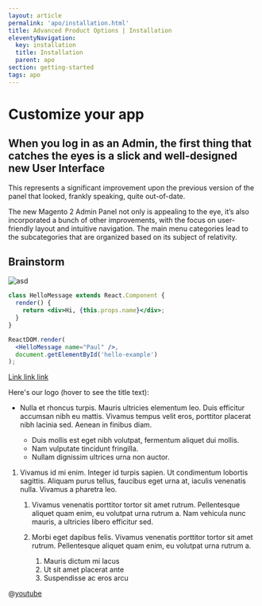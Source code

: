 ```yaml
---
layout: article
permalink: 'apo/installation.html'
title: Advanced Product Options | Installation
eleventyNavigation:
  key: installation
  title: Installation
  parent: apo
section: getting-started
tags: apo
---
```


# Customize your app

## When you log in as an Admin, the first thing that catches the eyes is a slick and well-designed new User Interface

This represents a significant improvement upon the previous version of the panel that looked, frankly speaking, quite out-of-date.

The new Magento 2 Admin Panel not only is appealing to the eye, it’s also incorporated a bunch of other improvements, with the focus on user-friendly layout and intuitive navigation.
The main menu categories lead to the subcategories that are organized based on its subject of relativity.

## Brainstorm

![asd](https://images.unsplash.com/photo-1593642531955-b62e17bdaa9c?ixid=MXwxMjA3fDF8MHxwaG90by1wYWdlfHx8fGVufDB8fHw%3D&ixlib=rb-1.2.1&auto=format&fit=crop&w=1950&q=80)

```jsx
class HelloMessage extends React.Component {
  render() {
    return <div>Hi, {this.props.name}</div>;
  }
}

ReactDOM.render(
  <HelloMessage name="Paul" />,
  document.getElementById('hello-example')
);
```

[Link link link](https://images.unsplash.com/photo-1593642531955-b62e17bdaa9c?ixid=MXwxMjA3fDF8MHxwaG90by1wYWdlfHx8fGVufDB8fHw%3D&ixlib=rb-1.2.1&auto=format&fit=crop&w=1950&q=80)

Here's our logo (hover to see the title text):

- Nulla et rhoncus turpis. Mauris ultricies elementum leo. Duis efficitur
  accumsan nibh eu mattis. Vivamus tempus velit eros, porttitor placerat nibh
  lacinia sed. Aenean in finibus diam.

  - Duis mollis est eget nibh volutpat, fermentum aliquet dui mollis.
  - Nam vulputate tincidunt fringilla.
  - Nullam dignissim ultrices urna non auctor.

1. Vivamus id mi enim. Integer id turpis sapien. Ut condimentum lobortis
   sagittis. Aliquam purus tellus, faucibus eget urna at, iaculis venenatis
   nulla. Vivamus a pharetra leo.

   1. Vivamus venenatis porttitor tortor sit amet rutrum. Pellentesque aliquet
      quam enim, eu volutpat urna rutrum a. Nam vehicula nunc mauris, a
      ultricies libero efficitur sed.

   2. Morbi eget dapibus felis. Vivamus venenatis porttitor tortor sit amet
      rutrum. Pellentesque aliquet quam enim, eu volutpat urna rutrum a.

      1. Mauris dictum mi lacus
      2. Ut sit amet placerat ante
      3. Suspendisse ac eros arcu

@[youtube](https://youtu.be/JGf8ErR7dWg)
